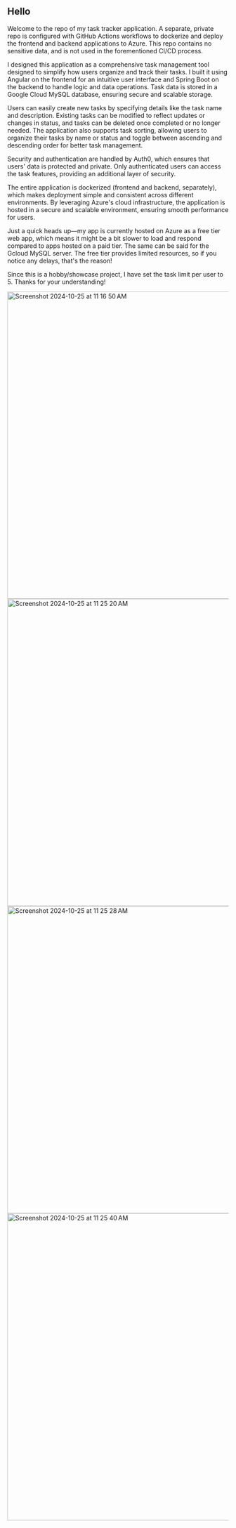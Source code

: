 ## Hello 

Welcome to the repo of my task tracker application. A separate, private repo is configured with GitHub Actions workflows to dockerize and deploy the frontend and backend applications to Azure. This repo contains no sensitive data, and is not used in the forementioned CI/CD process. 

I designed this application as a comprehensive task management tool designed to simplify how users organize and track their tasks. I built it using Angular on the frontend for an intuitive user interface and Spring Boot on the backend to handle logic and data operations. Task data is stored in a Google Cloud MySQL database, ensuring secure and scalable storage.

Users can easily create new tasks by specifying details like the task name and description. Existing tasks can be modified to reflect updates or changes in status, and tasks can be deleted once completed or no longer needed. The application also supports task sorting, allowing users to organize their tasks by name or status and toggle between ascending and descending order for better task management.

Security and authentication are handled by Auth0, which ensures that users' data is protected and private. Only authenticated users can access the task features, providing an additional layer of security.

The entire application is dockerized (frontend and backend, separately), which makes deployment simple and consistent across different environments. By leveraging Azure's cloud infrastructure, the application is hosted in a secure and scalable environment, ensuring smooth performance for users. 

Just a quick heads up—my app is currently hosted on Azure as a free tier web app, which means it might be a bit slower to load and respond compared to apps hosted on a paid tier. The same can be said for the Gcloud MySQL server. The free tier provides limited resources, so if you notice any delays, that's the reason! 

Since this is a hobby/showcase project, I have set the task limit per user to 5. Thanks for your understanding!

<img width="700" alt="Screenshot 2024-10-25 at 11 16 50 AM" src="https://github.com/user-attachments/assets/3373afcd-15c2-4056-afce-2fc8fd3dd814">
<img width="700" alt="Screenshot 2024-10-25 at 11 25 20 AM" src="https://github.com/user-attachments/assets/592d68d7-28a0-4417-8775-dba32ee8938d">
<img width="700" alt="Screenshot 2024-10-25 at 11 25 28 AM" src="https://github.com/user-attachments/assets/461c2a73-6966-48be-ab69-f1918b1bcfd9">
<img width="700" alt="Screenshot 2024-10-25 at 11 25 40 AM" src="https://github.com/user-attachments/assets/dd3301c2-886d-4b08-8bfa-ec150365ae34">
